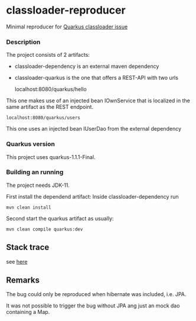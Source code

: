 # classloader-reproducer

Minimal reproducer for [Quarkus classloader issue](https://github.com/quarkusio/quarkus/issues/5015)

### Description

The project consists of 2 artifacts:

* classloader-dependency is an external maven dependency

* classloader-quarkus is the one that offers a REST-API with two urls

	localhost:8080/quarkus/hello

This one makes use of an injected bean IOwnService that is localized in the same artifact as the REST endpoint.

	localhost:8080/quarkus/users

This one uses an injected bean IUserDao from the external dependency

### Quarkus version

This project uses quarkus-1.1.1-Final.

### Building an running

The project needs JDK-11.

First install the dependend artifact: Inside classloader-dependency run

	mvn clean install

Second start the quarkus artifact as usually:

	mvn clean compile quarkus:dev

## Stack trace

see [here](./stacktrace)


## Remarks

The bug could only be reproduced when hibernate was included, i.e. JPA.

It was not possible to trigger the bug without JPA ang just an mock dao containing a Map.


